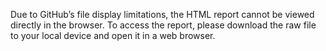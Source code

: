  Due to GitHub’s file display limitations, the HTML report cannot be viewed directly in the browser. To access the report, please download the raw file to your local device and open it in a web browser.

